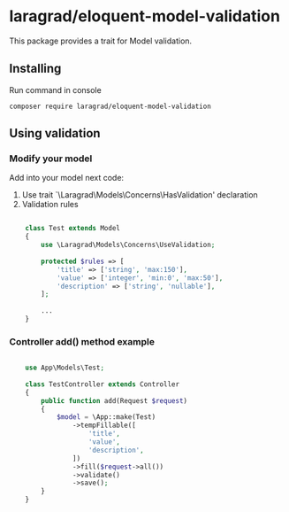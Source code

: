 # laragrad/eloquent-model-validation

This package provides a trait for Model validation.

## Installing

Run command in console

	composer require laragrad/eloquent-model-validation

## Using validation

### Modify your model

Add into your model next code:

1. Use trait `\Laragrad\Models\Concerns\HasValidation' declaration
2. Validation rules

```php

    class Test extends Model
    {
        use \Laragrad\Models\Concerns\UseValidation;
        
        protected $rules => [
            'title' => ['string', 'max:150'],
            'value' => ['integer', 'min:0', 'max:50'],
            'description' => ['string', 'nullable'],
        ];
        
        ...
    }

```
    
### Controller add() method example

```php

    use App\Models\Test;
    
    class TestController extends Controller
    {
        public function add(Request $request)
        {
            $model = \App::make(Test)
                ->tempFillable([
                    'title',
                    'value',
                    'description',
                ])
                ->fill($request->all())
                ->validate()
                ->save();
        }
    }

```

